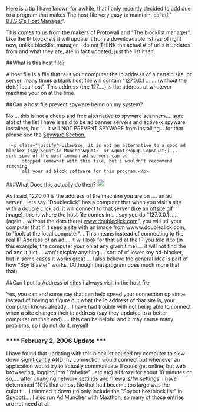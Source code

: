 Here is a tip I have known  for awhile, that I only recently decided to add due to a program that
 makes The host file very easy to maintain, called &quot;
 <a href="http://www.bluetack.co.uk/index.php" target="_blank">B.I.S.S's Host Manager</a>&quot;.
         
This comes to us from the makers of Protowall and &quot;The blocklist manager&quot;.  Like the IP blocklists it will update it from a downloadable list (as of right now, unlike blocklist manager, i do not THINK the actual #  of url's it updates from and what they are, are in fact updated, just
 the list itself.
       
##What is this host file?
  
A host file is a file that tells your computer the ip address of a certain site. or server. many times a blank host file will contain &quot;127.0.0.1 ....... (without the dots) localhost&quot;. This address (the 127....) is the address at whatever machine your on at the time. </p>
     
##Can a host file prevent spyware being on my system?
        <p class="justify">No.... this is not a cheap and free alternative to spyware scanners....
          sure alot of the list I have is said to be ad banner servers and active-x
          spyware installers, but .... it will NOT PREVENT SPYWARE from installing...
          for that please see the <a href="spyware/spyware_removal.php">Spyware
          Section.</a> </p>
      
      <p class="justify">Likewise, it is not an alternative to a good ad blocker (say &quot;Ad Muncher&quot;  or &quot;Popup Cop&quot;) ... sure some of the most common ad servers can be
          stopped somewhat with this file, but i wouldn't recommend removing
          all your ad block software for this program.</p>
      
      
###What Does this actually do then? <img src="../smiles/various/blink.gif" alt="huh smile" width="20" height="20" class="cssImageleft1" />      

As i said, 127.0.0.1 is the address of the machine you are on .... an ad server... lets say &quot;Doubleclick&quot; has a computer that when you  visit a site with a double click ad, it will connect to that server (like an offsite gif image). this is where the host file comes in ....
 say you do &quot;127.0.0.1 .....(again.. .without the dots there) www.doubleclick.com&quot;, you will tell your computer that if it sees a site with an image from wwww.doubleclick.com, to &quot;look at the local computer&quot;... This means instead of connecting to the real IP Address of an ad.... it will look for that ad at the IP you told it to (in this example, the computer your on at any given time) ... it will not find the ad and it just ... won't display anything.... sort of of lower key ad-blocker, but in some cases it works great ... I also believe the general idea is part of how &quot;Spy Blaster&quot; works. (Although that program does much more that that) 
       
       
##Can I put Ip Address of sites i always visit in the host file

<p>Yes, you can and some say that can help speed your connection up since instead of having to figure out what the ip address of that site is,  your computer knows already... I have had trouble with not being able to connect when a site changes their ip address (say they updated to a better computer on their end)..... this can be helpful and it may  cause many problems, so i do not do it, myself </p>
              
### **** February 2, 2006 Update ***

I have found that updating with this blocklist caused my computer to slow down <u class="boldText">significantly</u> AND my connection would connect but whenever an application would try to actually communicate (I could get online, but web browsering, logging into &quot;<span class="redtext">Yahelite</span>&quot;...etc etc) all froze for about 10 minutes or so,.... after changing network settings and firewalls/fw settings, I have determined 110% that a host file that had become too large was the culprit.... I trimmed it down (to only include the &quot;Spybot hostblock list&quot; in Spybot).... I also run <span class="redtext">Ad Muncher</span> with <span class="redtext">Maxthon</span>, so many of those entries are not need at all 
  
